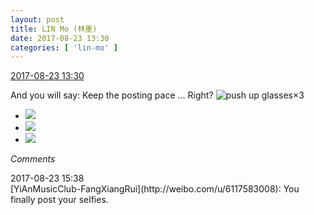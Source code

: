 ```yaml
---
layout: post
title: LIN Mo (林墨)
date: 2017-08-23 13:30
categories: [ 'lin-mo' ]
---
```


<div class="weibo-info">
  <a href="http://weibo.com/6108312042/Fiq2y5mxz">2017-08-23 13:30</a>
</div>

And you will say: Keep the posting pace … Right? ![push up glasses](http://img.t.sinajs.cn/t4/appstyle/expression/ext/normal/fc/moren_bbjdnew_org.png)×3

<!-- more -->

<ul class="weibo-pic-list-1">
  <li class="weibo-pic">
    <a href="https://wx3.sinaimg.cn/mw690/006FnQZYly1fitlfi0xnvj30ci0m8wfo.jpg"><img src="https://wx3.sinaimg.cn/thumb150/006FnQZYly1fitlfi0xnvj30ci0m8wfo.jpg" /></a>
  </li>
  <li class="weibo-pic">
    <a href="https://wx3.sinaimg.cn/mw690/006FnQZYly1fitlfj7v02j30k00zk1ce.jpg"><img src="https://wx3.sinaimg.cn/thumb150/006FnQZYly1fitlfj7v02j30k00zk1ce.jpg" /></a>
  </li>
  <li class="weibo-pic">
    <a href="https://wx4.sinaimg.cn/mw690/006FnQZYly1fitlfhkxunj30k00zkar8.jpg"><img src="https://wx4.sinaimg.cn/thumb150/006FnQZYly1fitlfhkxunj30k00zkar8.jpg" /></a>
  </li>
</ul>

*Comments*

<div class="weibo-info">2017-08-23 15:38</div>
[YiAnMusicClub-FangXiangRui](http://weibo.com/u/6117583008): You finally post your selfies.
